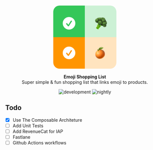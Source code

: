 <p align="center">
  <p align="center">
    <img width="200" src="EmojiShoppingList/EmojiShoppingList/Resources/Assets.xcassets/Icon.imageset/emoji-shopping-list-icon.png" alt="NU.nl logo" style="border-radius:10%">
  </p>
  <p align="center">
  <strong>Emoji Shopping List</strong><BR>
  Super simple &amp; fun shopping list that links emoji to products.
</p>
  <p align="center">
    <img src="https://github.com/dpgmediamagazines/nunl-ios/workflows/Develop/badge.svg?branch=develop" alt="development">
    <img src="https://github.com/dpgmediamagazines/nunl-ios/workflows/Nightly/badge.svg?branch=develop" alt="nightly">
  </p>
</p>

## Todo
- [x] Use The Composable Architeture
- [ ] Add Unit Tests
- [ ] Add RevenueCat for IAP
- [ ] Fastlane
- [ ] Github Actions workflows

